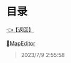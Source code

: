 # 目录  


[👈【返回】](/--目录--/##工作笔记##/躲猫猫笔记/Editor)  


[📁MapEditor](/--目录--/##工作笔记##/躲猫猫笔记/Editor/Json/MapEditor/--目录--MapEditor)  







> 2023/7/9 2:55:58
